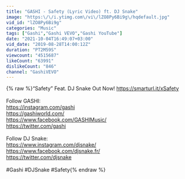 ```yaml
---
title: "GASHI - Safety (Lyric Video) ft. DJ Snake"
image: "https:\/\/i.ytimg.com\/vi\/lZO8Py6Bi9g\/hqdefault.jpg"
vid_id: "lZO8Py6Bi9g"
categories: "Music"
tags: ["Gashi","Gashi VEVO","Gashi YouTube"]
date: "2021-10-04T16:49:07+03:00"
vid_date: "2019-08-28T14:00:12Z"
duration: "PT2M59S"
viewcount: "4515687"
likeCount: "63991"
dislikeCount: "846"
channel: "GashiVEVO"
---
```

{% raw %}“Safety” Feat. DJ Snake Out Now! <a rel="nofollow" target="blank" href="https://smarturl.it/xSafety">https://smarturl.it/xSafety</a> <br /><br />Follow GASHI:<br /><a rel="nofollow" target="blank" href="https://instagram.com/gashi">https://instagram.com/gashi</a><br /><a rel="nofollow" target="blank" href="https://gashiworld.com/">https://gashiworld.com/</a><br /><a rel="nofollow" target="blank" href="https://www.facebook.com/GASHIMusic/">https://www.facebook.com/GASHIMusic/</a><br /><a rel="nofollow" target="blank" href="https://twitter.com/gashi">https://twitter.com/gashi</a><br /><br />Follow DJ Snake:<br /><a rel="nofollow" target="blank" href="https://www.instagram.com/djsnake/">https://www.instagram.com/djsnake/</a><br /><a rel="nofollow" target="blank" href="https://www.facebook.com/djsnake.fr/">https://www.facebook.com/djsnake.fr/</a><br /><a rel="nofollow" target="blank" href="https://twitter.com/djsnake">https://twitter.com/djsnake</a><br /><br />#Gashi #DJSnake #Safety{% endraw %}
